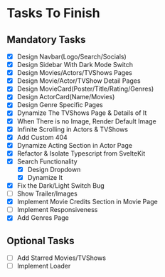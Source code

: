 # Tasks To Finish

## Mandatory Tasks

- [x] Design Navbar(Logo/Search/Socials)
- [x] Design Sidebar With Dark Mode Switch
- [x] Design Movies/Actors/TVShows Pages
- [x] Design Movie/Actor/TVShow Detail Pages
- [x] Design MovieCard(Poster/Title/Rating/Genres)
- [x] Design ActorCard(Name/Movies)
- [x] Design Genre Specific Pages
- [x] Dynamize The TVShows Page & Details of It
- [x] When There is no Image, Render Default Image
- [x] Infinite Scrolling in Actors & TVShows
- [x] Add Custom 404
- [x] Dynamize Acting Section in Actor Page
- [x] Refactor & Isolate Typescript from SvelteKit
- [x] Search Functionality
  - [x] Design Dropdown
  - [x] Dynamize It
- [x] Fix the Dark/Light Switch Bug
- [ ] Show Trailer/Images
- [x] Implement Movie Credits Section in Movie Page
- [ ] Implement Responsiveness
- [x] Add Genres Page

## Optional Tasks

- [ ] Add Starred Movies/TVShows
- [ ] Implement Loader
